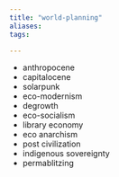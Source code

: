 ```yaml
---
title: "world-planning"
aliases: 
tags: 

---
```


- anthropocene
- capitalocene
- solarpunk
- eco-modernism
- degrowth
- eco-socialism
- library economy
- eco anarchism
- post civilization
- indigenous sovereignty
- permablitzing
